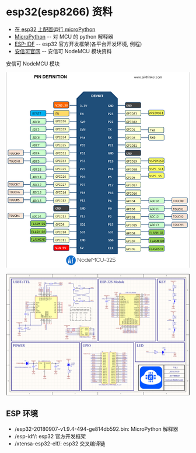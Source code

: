 # esp32(esp8266) 资料

- [在 esp32 上配置运行 microPython](http://www.52pi.net/archives/626)
- [MicroPython](https://micropython.org/download#esp32) -- 对 MCU 的 python 解释器
- [ESP-IDF](https://docs.espressif.com/projects/esp-idf/zh_CN/latest/index.html) -- esp32 官方开发框架(各平台开发环境, 例程)
- [安信可官网](http://wiki.ai-thinker.com/welcome) -- 安信可 NodeMCU 模块资料

安信可 NodeMCU 模块

![NodeMCU-32S](TB2416uotFopuFjSZFHXXbSlXXa_!!2922621297.png)

![NodeMCU-32S](TB2ijafml0kpuFjSsppXXcGTXXa_!!2922621297.png)

## ESP 环境

- /esp32-20180907-v1.9.4-494-ge814db592.bin: MicroPython 解释器
- /esp-idf/: esp32 官方开发框架
- /xtensa-esp32-elf/: esp32 交叉编译链
